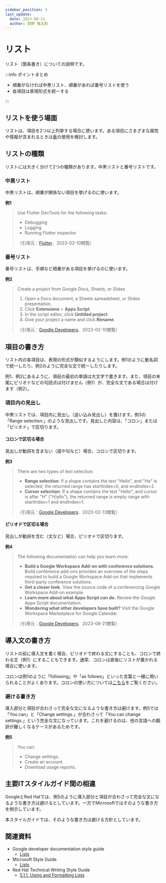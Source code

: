 ```yaml
---
sidebar_position: 3
last_update:
  date: 2023-08-21
  author: 西野 竜太郎
---
```


# リスト

リスト（箇条書き）についての説明です。

:::info ポイントまとめ

- 順番がなければ中黒リスト、順番があれば番号リストを使う
- 各項目は表現形式を統一する

:::

## リストを使う場面

リストは、項目を2つ以上列挙する場合に使います。ある項目にさまざまな属性や情報が含まれるときは[表](tables.md)の使用を検討します。

## リストの種類

リストには大きく分けて2つの種類があります。中黒リストと番号リストです。

### 中黒リスト

中黒リストは、順番が関係ない項目を挙げるのに使います。

**例1**

> Use Flutter DevTools for the following tasks:
> 
> * Debugging
> * Logging
> * Running Flutter inspector
> 
> （引用元：[Flutter](https://docs.flutter.dev/development/platform-integration/web/faq)、2023-02-10閲覧）

### 番号リスト

番号リストは、手順など順番がある項目を挙げるのに使います。

**例2**

> Create a project from Google Docs, Sheets, or Slides
> 
> 1. Open a Docs document, a Sheets spreadsheet, or Slides presentation.
> 2. Click **Extensions** > **Apps Script**.
> 3. In the script editor, click **Untitled project**.
> 4. Give your project a name and click **Rename**.
> 
> （引用元：[Goodle Developers](https://developers.google.com/apps-script/guides/projects)、2023-02-10閲覧）

## 項目の書き方

リスト内の各項目は、表現の形式が類似するようにします。例1のように動名詞で統一したり、例2のように完全な文で統一したりします。

例1、例2にあるように、項目の最初の単語は大文字で書きます。また、項目の末尾にピリオドなどの句読点は付けません（例1）が、完全な文である場合は付けます（例2）。

### 項目内の見出し

中黒リストでは、項目内に見出し（追い込み見出し）を置けます。例3の「Range selection:」のような見出しです。見出しと内容は、「コロン」または「ピリオド」で区切ります。

#### コロンで区切る場合

見出しが動詞を含まない（語や句など）場合、コロンで区切ります。

**例3**

> There are two types of text selection:
> 
> * **Range selection**: If a shape contains the text "Hello", and "He" is selected, the returned range has startIndex=0, and endIndex=2.
> * **Cursor selection**: If a shape contains the text "Hello", and cursor is after "H" ("H|ello"), the returned range is empty range with startIndex=1 and endIndex=1.
> 
> （引用元：[Google Developers](https://developers.google.com/apps-script/guides/slides/selecting)、2023-02-13閲覧）

#### ピリオドで区切る場合

見出しが動詞を含む（文など）場合、ピリオドで区切ります。

**例4**

> The following documentation can help you learn more:
> 
> - **Build a Google Workspace Add-on with conference solutions.** Build conference add-ons provides an overview of the steps required to build a Google Workspace Add-on that implements third-party conference solutions.
> - **Get a closer look.** View the source code of a conferencing Google Workspace Add-on example.
> - **Learn more about what Apps Script can do.** Review the Google Apps Script documentation.
> - **Wondering what other developers have built?** Visit the Google Workspace Marketplace for Google Calendar.
> 
> （引用元：[Google Developers](https://developers.google.com/apps-script/add-ons/calendar/conferencing/overview)、2023-08-21閲覧）

## 導入文の書き方

リストの前に導入文を書く場合、ピリオドで終わる文にすることも、コロンで終わる文（例1）にすることもできます。通常、コロンは直後にリストが置かれる場合に使います。

コロンは例1のように「following」や「as follows」といった言葉と一緒に用いられることがよくあります。コロンの使い方については[こちら](../punctuation-symbol/colons.md)をご覧ください。

### 避ける書き方

導入部分と項目が合わさって完全な文になるような書き方は避けます。例5では「You can」と「Change settings.」が合わさって「You can change settings.」という完全な文になっています。これを避けるのは、他の言語への翻訳が難しくなるケースがあるためです。

**例5**

> You can:
> * Change settings.
> * Create an account.
> * Download usage reports.

## 主要ITスタイルガイド間の相違

GoogleとRed Hatでは、例5のように導入部分と項目が合わさって完全な文になるような書き方は避けるとしています。一方でMicrosoftではそのような書き方を例示しています。

本スタイルガイドでは、そのような書き方は避ける方針としています。

## 関連資料

- Google developer documentation style guide
    - [Lists](https://developers.google.com/style/lists)
- Microsoft Style Guide
    - [Lists](https://learn.microsoft.com/en-us/style-guide/scannable-content/lists)
- Red Hat Technical Writing Style Guide
    - [5.1.1. Using and Formatting Lists](https://stylepedia.net/style/#Sentence_Structure-Using_Lists_Correctly)
